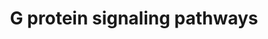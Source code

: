 ---
annotations:
- type: Pathway Ontology
  value: G protein mediated signaling pathway via Galphaq family
- type: Pathway Ontology
  value: G protein mediated signaling pathway
- type: Pathway Ontology
  value: G protein mediated signaling pathway via Galpha12/Galpha13 family
- type: Pathway Ontology
  value: G protein mediated signaling pathway via Galphas family
- type: Pathway Ontology
  value: G protein mediated signaling pathway via Galphai family
authors:
- Nsalomonis
- MaintBot
- AlexanderPico
- BruceConklin
- C.Redfern
- Thomas
- Samuel Sklar
- Zari
- Mkutmon
- Khanspers
- Eweitz
description: 'G proteins, short for guanine nucleotide-binding proteins, are a family
  of proteins involved in second messenger cascades. G proteins are so called because
  they function as "molecular switches". They alternate from ''inactive'' guanosine
  diphosphate (GDP) to ''active'' guanosine triphosphate (GTP), which is a binding
  state, and which proceeds to regulate downstream cell processes.  Source: [[wikipedia:G_protein|Wikipedia]]  Proteins
  on this pathway have targeted assays available via the [https://assays.cancer.gov/available_assays?wp_id=WP35
  CPTAC Assay Portal]'
last-edited: 2021-05-22
organisms:
- Homo sapiens
redirect_from:
- /index.php/Pathway:WP35
- /instance/WP35
schema-jsonld:
- '@context': https://schema.org/
  '@id': https://wikipathways.github.io/pathways/WP35.html
  '@type': Dataset
  creator:
    '@type': Organization
    name: WikiPathways
  description: 'G proteins, short for guanine nucleotide-binding proteins, are a family
    of proteins involved in second messenger cascades. G proteins are so called because
    they function as "molecular switches". They alternate from ''inactive'' guanosine
    diphosphate (GDP) to ''active'' guanosine triphosphate (GTP), which is a binding
    state, and which proceeds to regulate downstream cell processes.  Source: [[wikipedia:G_protein|Wikipedia]]  Proteins
    on this pathway have targeted assays available via the [https://assays.cancer.gov/available_assays?wp_id=WP35
    CPTAC Assay Portal]'
  keywords:
  - GNG11
  - PPP3CA
  - DAG
  - IP3
  - AKAP9
  - PRKACB
  - AKAP5
  - GNB1
  - PRKAR2A
  - GNAI3
  - PDE4D
  - GNAS
  - PRKCH
  - PDE8A
  - ADCY9
  - PDE8B
  - PDE1A
  - SLC9A1
  - GNG7
  - AKAP2
  - GNB5
  - GNG13
  - KRAS
  - AKAP6
  - PRKD3
  - PRKAR2B
  - PRKACA
  - GNB2
  - GNAI1
  - GNA15
  - HRAS
  - Ca2+
  - NRAS
  - ADCY6
  - PPP3CC
  - KCNJ3
  - GNG3
  - PRKCE
  - ADCY1
  - GNG10
  - PRKD1
  - PDE4A
  - GNB3
  - ADCY2
  - GNA11
  - ADCY8
  - PDE1B
  - GNAO1
  - PDE1C
  - GNA14
  - GNG4
  - PRKCQ
  - cAMP
  - AKAP10
  - PRKCA
  - AKAP13
  - ITPR1
  - ADCY5
  - PLCB3
  - GNAZ
  - AKAP4
  - PRKCD
  - ADCY3
  - GNGT2
  - PRKCB1
  - PRKACG
  - CALM1
  - PDE7A
  - PRKCG
  - GNG8
  - GNG12
  - AKAP7
  - PRKCZ
  - AKAP3
  - RRAS
  - PRKAR1A
  - PDE4B
  - ADCY4
  - GNAQ
  - PRKAR1B
  - GNA13
  - GNG5
  - ARHGEF1
  - GNAL
  - PDE4C
  - AKAP1
  - GNGT1
  - ADCY7
  - AKAP8
  - GNAI2
  - RHOA
  - PRKCI
  - PDE7B
  - AKAP11
  - GNA12
  - AKAP12
  license: CC0
  name: G protein signaling pathways
seo: CreativeWork
title: G protein signaling pathways
wpid: WP35
---